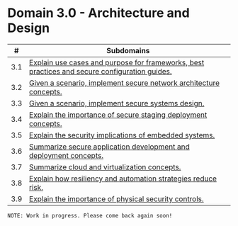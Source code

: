 # Domain 3.0 - Architecture and Design

| # | Subdomains   | 
|---|---|
|3.1 | [Explain use cases and purpose for frameworks, best practices and secure configuration guides.](https://github.com/erich-tech/Security_Plus/tree/main/Domain_3#readme) |
|3.2 | [Given a scenario, implement secure network architecture concepts.](https://github.com/erich-tech/Security_Plus/tree/main/Domain_3#readme) |
|3.3 | [Given a scenario, implement secure systems design.](https://github.com/erich-tech/Security_Plus/tree/main/Domain_3#readme) |
|3.4 | [Explain the importance of secure staging deployment concepts.](https://github.com/erich-tech/Security_Plus/tree/main/Domain_3#readme) |
|3.5 | [Explain the security implications of embedded systems.](https://github.com/erich-tech/Security_Plus/tree/main/Domain_3#readme) |
|3.6 | [Summarize secure application development and deployment concepts.](https://github.com/erich-tech/Security_Plus/tree/main/Domain_3#readme) |
|3.7 | [Summarize cloud and virtualization concepts.](https://github.com/erich-tech/Security_Plus/tree/main/Domain_3#readme) |
|3.8 | [Explain how resiliency and automation strategies reduce risk.](https://github.com/erich-tech/Security_Plus/tree/main/Domain_3#readme) |
|3.9 | [Explain the importance of physical security controls.](https://github.com/erich-tech/Security_Plus/tree/main/Domain_3#readme) |

```
NOTE: Work in progress. Please come back again soon! 
```


